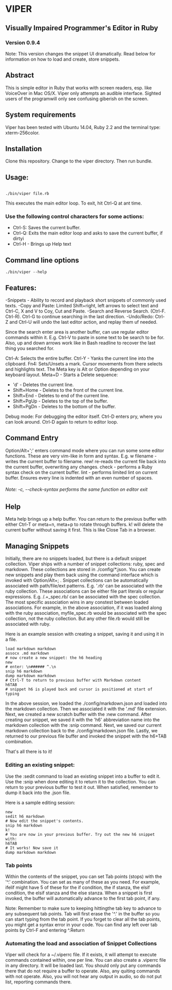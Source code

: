 # VIPER

## Visually Impaired Programmer's Editor in Ruby

### Version 0.9.4


Note: This version changes the snippet UI dramatically. Read below for information on how to load and create, store snippets.


## Abstract

This is simple editor in Ruby that works with screen readers, esp. like VoiceOver 
in Mac OS/X. 
Viper only attempts an audible interface. Sighted users of the programwill only see confusing giberish on the screen.


## System requirements


Viper has been tested with Ubuntu 14.04, Ruby 2.2 and the terminal type: xterm-256color.


## Installation


Clone this repository. Change to the viper directory.
Then run bundle.


## Usage:

```

./bin/viper file.rb

```

This executes the main editor loop. To exit, hit Ctrl-Q at ant time.

### Use the following control characters for some actions:

- Ctrl-S: Saves the current buffer.
- Ctrl-Q: Exits the main editor loop and asks to save the current buffer, if dirtyi
- Ctrl-H - Brings up Help text

## Command line options


```
./bin/viper --help
```


## Features:


-Snippets - Ability to record and playback short snippets of commonly used texts. 
-Copy and Paste: Limited Shift+right, left arrows to select text and Ctrl-C, X and V to Coy, Cut and Paste. 
-Search and Reverse Search. (Ctrl-F. Ctrl-R). Ctrl-G to continue searching in the last direction.
-Undo/Redo: Ctrl-Z and Ctrl-U will undo the last editor action, and replay them uf needed. 




  Since the search enter area is another buffer, can use regular editor commands within it. E.g. Ctrl-V to paste in some 
  text to be search to be for.
Also, up and down arrows work like in Bash readline to recover the last thing you searched for.


Ctrl-A: Selects the entire buffer.
Ctrl-Y - Yanks the current line into the clipboard.
Fn4: Sets/Unsets a mark. Cursor movements from there selects and highlights text.
The Meta key is Alt or Option depending on your keyboard layout.
Meta+D - Starts a Delete sequence:
+ 'd' - Deletes the current line.
+ Shift+Home - Deletes to the front of the current line.
+ Shift+End - Deletes to end of the current line.
+ Shift+PgUp - Deletes to the top of the buffer.
+ Shift+PgDn - Deletes to the bottom of the buffer.


Debug mode: For debugging the editor itself.
  Ctrl-D enters pry, where you can look around. Ctrl-D again to return to editor loop.


## Command Entry


Option/Alt+';' enters command mode where you can run some some editor functions.
These are very vim-like in form and syntax.
E.g.  w filename - writes the current buffer to filename. rew! re-reads the current file back
into the current buffer, overwriting any changes.
check - performs a Ruby syntax check on the current buffer.
lint - performs limited lint on current buffer. Ensures every line is indented with an even number of spaces.



###### Note: -c, --check-syntax performs the same function on editor exit

## Help


Meta help brings up a help buffer. You can
return to the previous buffer with either Ctrl-T or meta+n, meta+p to rotate through buffers.
k! will delete the current buffer without saving it first. This is
like Close Tab in a browser.


## Managing Snippets


Initially, there are no snippets loaded, but there is a default snippet collection. Viper ships with a number of snippet collections: ruby, spec and markdown.
These collections are stored in ./config/*.json. You can create new snippets and play them back using the command interface which is invoked with Option/Alt+; .
Snippet collections can be automatically associated with path/file/ext patterns. E.g. '.rb' can be associated with the ruby collection.
These associations can be either file part literals or regular expressions. E.g. /.+_spec.rb/ can be associated with the spec collection.
The most specific association wins in any constest between loaded associations. For example, in the above association, if it was loaded along with the ruby association, myfile_spec.rb would be associated with the spec collection, not the ruby collection.
But any other file.rb would still be associated with ruby.



Here is an example session with creating a snippet, saving it and using it in a file.



```
load markdown markdown
assocx .md markdown
# now create a new snippet: the h6 heading
new
# enter: \n###### ^.\n
snip h6 markdown
dump markdown markdown
# Ctrl-T to return to previous buffer with Markdown content
h6TAB
# snippet h6 is played back and cursor is positioned at start of typing
```


In the above session, we loaded the ./config/markdown.json and loaded into the markdown collection.
Then we associated it with the '.md' file extension. Next, we created a new scratch buffer with the :new command.
After creating our snippet, we saved it with the 'h6' abbreviation name into the markdown collection with the :snip command.
Next, we saved our current markdown collection back to the ./config/markdown.json file.
Lastly, we returned to our previous file buffer and invoked the snippet with the h6+TAB combination.

That's all there is to it!


### Editing an existing snippet:


Use the :sedit command to load an existing snippet into a buffer to edit it. Use the :snip when done editing it to return it to the collection. You can return to your previous buffer
to test it out. When satisfied, remember to dump it back into the .json file.




Here is a sample editing session:



```
new
sedit h6 markdown
# Now edit the snippet's contents.
snip h6 markdown
k!
# You are now in your previous buffer. Try out the new h6 snippet with: 
h6TAB
# It works! Now save it
dump markdown markdown
```


### Tab points

Within the contents of the snippet, you can set Tab points (stops) with the '^.' combination. You can set as many of these as you need. For example, ifelif might have 5 of these for the if condition, the 
if stanza, the elsif condition, the elsif stanza and the else stanza.
When a snippet is first invoked, the buffer will automatically advance to the first tab point, if any.


Note: Remember to make sure to keeping hittingthe tab key to advance to any subsequent tab points. Tab will first erase the '^.' in the buffer so you can start typing from the tab point.
If you forget to clear all the tab points, you might get a syntax error in your code.
You can find any left over tab points by Ctrl-F and entering ^.Return




### Automating the load and association of Snippet Collections

Viper will check for a ~/.viperrc file. If it exists, it will attempt to execute commands contained within, one per line.
You can also create a .viperrc file in any directory. It will be loaded last. You should only put any commands there that do not require a buffer to operate. Also, any quiting commands with not operate. Also, you will not hear any output in audio, so do not put list, reporting commands there.


